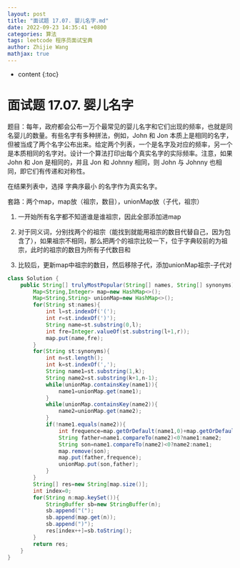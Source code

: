 ```yaml
---
layout: post
title: "面试题 17.07. 婴儿名字.md"
date: 2022-09-23 14:35:41 +0800
categories: 算法
tags: leetcode 程序员面试宝典
author: Zhijie Wang
mathjax: true
---
```



* content
{:toc}














# 面试题 17.07. 婴儿名字

题目：每年，政府都会公布一万个最常见的婴儿名字和它们出现的频率，也就是同名婴儿的数量。有些名字有多种拼法，例如，John 和 Jon 本质上是相同的名字，但被当成了两个名字公布出来。给定两个列表，一个是名字及对应的频率，另一个是本质相同的名字对。设计一个算法打印出每个真实名字的实际频率。注意，如果 John 和 Jon 是相同的，并且 Jon 和 Johnny 相同，则 John 与 Johnny 也相同，即它们有传递和对称性。

在结果列表中，选择 字典序最小 的名字作为真实名字。

套路：两个map，map放（祖宗，数目），unionMap放（子代，祖宗）

1. 一开始所有名字都不知道谁是谁祖宗，因此全部添加进map

1. 对于同义词，分别找两个的祖宗（能找到就能用祖宗的数目代替自己，因为包含了），如果祖宗不相同，那么把两个的祖宗比较一下，位于字典较前的为祖宗，此时的祖宗的数目为所有子代数目和

1. 比较后，更新map中祖宗的数目，然后移除子代，添加unionMap祖宗-子代对

```java
class Solution {
    public String[] trulyMostPopular(String[] names, String[] synonyms) {
        Map<String,Integer> map=new HashMap<>();
        Map<String,String> unionMap=new HashMap<>();
        for(String st:names){
            int l=st.indexOf('(');
            int r=st.indexOf(')');
            String name=st.substring(0,l);
            int fre=Integer.valueOf(st.substring(l+1,r));
            map.put(name,fre);
        }
        for(String st:synonyms){
            int n=st.length();
            int k=st.indexOf(',');
            String name1=st.substring(1,k);
            String name2=st.substring(k+1,n-1);
            while(unionMap.containsKey(name1)){
                name1=unionMap.get(name1);
            }
            while(unionMap.containsKey(name2)){
                name2=unionMap.get(name2);
            }
            if(!name1.equals(name2)){
                int frequence=map.getOrDefault(name1,0)+map.getOrDefault(name2,0);
                String father=name1.compareTo(name2)<0?name1:name2;
                String son=name1.compareTo(name2)<0?name2:name1;
                map.remove(son);
                map.put(father,frequence);
                unionMap.put(son,father);
            }
        }
        String[] res=new String[map.size()];
        int index=0;
        for(String n:map.keySet()){
            StringBuffer sb=new StringBuffer(n);
            sb.append("(");
            sb.append(map.get(n));
            sb.append(")");
            res[index++]=sb.toString();
        }
        return res;
    }
}
```

